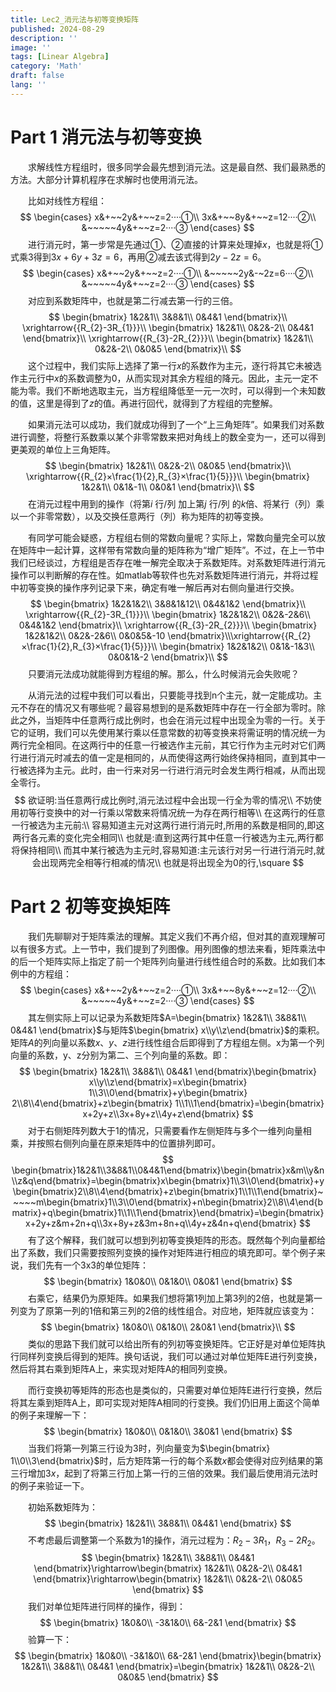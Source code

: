 ```yaml
---
title: Lec2_消元法与初等变换矩阵
published: 2024-08-29
description: ''
image: ''
tags: [Linear Algebra]
category: 'Math'
draft: false 
lang: ''
---
```


#  Part 1 消元法与初等变换

&emsp;&emsp;求解线性方程组时，很多同学会最先想到消元法。这是最自然、我们最熟悉的方法。大部分计算机程序在求解时也使用消元法。

&emsp;&emsp;比如对线性方程组：
$$
\begin{cases}
x&+~~2y&+~~z=2····①\\
3x&+~~8y&+~~z=12····②\\
&~~~~~4y&+~~z=2····③
\end{cases}
$$
&emsp;&emsp;进行消元时，第一步常是先通过①、②直接的计算来处理掉$x$，也就是将①式乘3得到$3x+6y+3z=6$，再用②减去该式得到$2y-2z=6$。
$$
\begin{cases}
x&+~~2y&+~~z=2····①\\
&~~~~~2y&-~2z=6····②\\
&~~~~~4y&+~~z=2····③
\end{cases}
$$
&emsp;&emsp;对应到系数矩阵中，也就是第二行减去第一行的三倍。
$$
\begin{bmatrix}
1&2&1\\
3&8&1\\
0&4&1
\end{bmatrix}\\
\xrightarrow{{R_{2}-3R_{1}}}\\
\begin{bmatrix}
1&2&1\\
0&2&-2\\
0&4&1
\end{bmatrix}\\
\xrightarrow{{R_{3}-2R_{2}}}\\
\begin{bmatrix}
1&2&1\\
0&2&-2\\
0&0&5
\end{bmatrix}\\
$$
&emsp;&emsp;这个过程中，我们实际上选择了第一行$x$的系数作为主元，逐行将其它未被选作主元行中$x$的系数调整为0，从而实现对其余方程组的降元。因此，主元一定不能为零。我们不断地选取主元，当方程组降低至一元一次时，可以得到一个未知数的值，这里是得到了$z$的值。再进行回代，就得到了方程组的完整解。

&emsp;&emsp;如果消元法可以成功，我们就成功得到了一个“上三角矩阵”。如果我们对系数进行调整，将整行系数乘以某个非零常数来把对角线上的数全变为一，还可以得到更美观的单位上三角矩阵。
$$
\begin{bmatrix}
1&2&1\\
0&2&-2\\
0&0&5
\end{bmatrix}\\
\xrightarrow{{R_{2}×\frac{1}{2},R_{3}×\frac{1}{5}}}\\
\begin{bmatrix}
1&2&1\\
0&1&-1\\
0&0&1
\end{bmatrix}\\
$$
&emsp;&emsp;在消元过程中用到的操作（将第$i$ 行/列 加上第$j$ 行/列 的$k$倍、将某行（列）乘以一个非零常数），以及交换任意两行（列）称为矩阵的初等变换。

&emsp;&emsp;有同学可能会疑惑，方程组右侧的常数向量呢？实际上，常数向量完全可以放在矩阵中一起计算，这样带有常数向量的矩阵称为“增广矩阵”。不过，在上一节中我们已经谈过，方程组是否存在唯一解完全取决于系数矩阵。对系数矩阵进行消元操作可以判断解的存在性。如matlab等软件也先对系数矩阵进行消元，并将过程中初等变换的操作序列记录下来，确定有唯一解后再对右侧向量进行交换。
$$
\begin{bmatrix}
1&2&1&2\\
3&8&1&12\\
0&4&1&2
\end{bmatrix}\\
\xrightarrow{{R_{2}-3R_{1}}}\\
\begin{bmatrix}
1&2&1&2\\
0&2&-2&6\\
0&4&1&2
\end{bmatrix}\\
\xrightarrow{{R_{3}-2R_{2}}}\\
\begin{bmatrix}
1&2&1&2\\
0&2&-2&6\\
0&0&5&-10
\end{bmatrix}\\\xrightarrow{{R_{2}×\frac{1}{2},R_{3}×\frac{1}{5}}}\\
\begin{bmatrix}
1&2&1&2\\
0&1&-1&3\\
0&0&1&-2
\end{bmatrix}\\
$$
&emsp;&emsp;只要消元法成功就能得到方程组的解。那么，什么时候消元会失败呢？

&emsp;&emsp;从消元法的过程中我们可以看出，只要能寻找到n个主元，就一定能成功。主元不存在的情况又有哪些呢？最容易想到的是系数矩阵中存在一行全部为零时。除此之外，当矩阵中任意两行成比例时，也会在消元过程中出现全为零的一行。关于它的证明，我们可以先使用某行乘以任意常数的初等变换来将需证明的情况统一为两行完全相同。在这两行中的任意一行被选作主元前，其它行作为主元时对它们两行进行消元时减去的值一定是相同的，从而使得这两行始终保持相同，直到其中一行被选择为主元。此时，由一行来对另一行进行消元时会发生两行相减，从而出现全零行。
$$
欲证明:当任意两行成比例时,消元法过程中会出现一行全为零的情况\\
不妨使用初等行变换中的对一行乘以常数来将情况统一为存在两行相等\\
在这两行的任意一行被选为主元前:\\
容易知道主元对这两行进行消元时,所用的系数是相同的,即这两行各元素的变化完全相同\\
也就是:直到这两行其中任意一行被选为主元,两行都将保持相同\\
而其中某行被选为主元时,容易知道:主元该行对另一行进行消元时,就会出现两完全相等行相减的情况\\
也就是将出现全为0的行,\square
$$

# Part 2 初等变换矩阵

&emsp;&emsp;我们先聊聊对于矩阵乘法的理解。其定义我们不再介绍，但对其的直观理解可以有很多方式。上一节中，我们提到了列图像。用列图像的想法来看，矩阵乘法中的后一个矩阵实际上指定了前一个矩阵列向量进行线性组合时的系数。比如我们本例中的方程组：
$$
\begin{cases}
x&+~~2y&+~~z=2····①\\
3x&+~~8y&+~~z=12····②\\
&~~~~~4y&+~~z=2····③
\end{cases}
$$
&emsp;&emsp;其左侧实际上可以记录为系数矩阵$A=\begin{bmatrix}
1&2&1\\
3&8&1\\
0&4&1
\end{bmatrix}$与矩阵$\begin{bmatrix}
x\\y\\z\end{bmatrix}$的乘积。矩阵$A$的列向量以系数$x、y、z$进行线性组合后即得到了方程组左侧。x为第一个列向量的系数，y、z分别为第二、三个列向量的系数。即：
$$
\begin{bmatrix}
1&2&1\\
3&8&1\\
0&4&1
\end{bmatrix}\begin{bmatrix}
x\\y\\z\end{bmatrix}=x\begin{bmatrix}
1\\3\\0\end{bmatrix}+y\begin{bmatrix}
2\\8\\4\end{bmatrix}+z\begin{bmatrix}
1\\1\\1\end{bmatrix}=\begin{bmatrix}
x+2y+z\\3x+8y+z\\4y+z\end{bmatrix}
$$
&emsp;&emsp;对于右侧矩阵列数大于1的情况，只需要看作左侧矩阵与多个一维列向量相乘，并按照右侧列向量在原来矩阵中的位置排列即可。
$$
\begin{bmatrix}1&2&1\\3&8&1\\0&4&1\end{bmatrix}\begin{bmatrix}x&m\\y&n\\z&q\end{bmatrix}=\begin{bmatrix}x\begin{bmatrix}1\\3\\0\end{bmatrix}+y\begin{bmatrix}2\\8\\4\end{bmatrix}+z\begin{bmatrix}1\\1\\1\end{bmatrix}~~~~~m\begin{bmatrix}1\\3\\0\end{bmatrix}+n\begin{bmatrix}2\\8\\4\end{bmatrix}+q\begin{bmatrix}1\\1\\1\end{bmatrix}\end{bmatrix}=\begin{bmatrix}x+2y+z&m+2n+q\\3x+8y+z&3m+8n+q\\4y+z&4n+q\end{bmatrix}
$$
&emsp;&emsp;有了这个解释，我们就可以想到列初等变换矩阵的形态。既然每个列向量都给出了系数，我们只需要按照列变换的操作对矩阵进行相应的填充即可。举个例子来说，我们先有一个3x3的单位矩阵：
$$
\begin{bmatrix}
1&0&0\\
0&1&0\\
0&0&1
\end{bmatrix}
$$
&emsp;&emsp;右乘它，结果仍为原矩阵。如果我们想将第1列加上第3列的2倍，也就是第一列变为了原第一列的1倍和第三列的2倍的线性组合。对应地，矩阵就应该变为：
$$
\begin{bmatrix}
1&0&0\\
0&1&0\\
2&0&1
\end{bmatrix}\\
$$
&emsp;&emsp;类似的思路下我们就可以给出所有的列初等变换矩阵。它正好是对单位矩阵执行同样列变换后得到的矩阵。换句话说，我们可以通过对单位矩阵E进行列变换，然后将其右乘到矩阵A上，来实现对矩阵A的相同列变换。

&emsp;&emsp;而行变换初等矩阵的形态也是类似的，只需要对单位矩阵E进行行变换，然后将其左乘到矩阵A上，即可实现对矩阵A相同的行变换。我们仍旧用上面这个简单的例子来理解一下：
$$
\begin{bmatrix}
1&0&0\\
0&1&0\\
3&0&1
\end{bmatrix}
$$
&emsp;&emsp;当我们将第一列第三行设为3时，列向量变为$\begin{bmatrix}
1\\0\\3\end{bmatrix}$时，后方矩阵第一行的每个系数$x$都会使得对应列结果的第三行增加$3x$，起到了将第三行加上第一行的三倍的效果。我们最后使用消元法时的例子来验证一下。

&emsp;&emsp;初始系数矩阵为：
$$
\begin{bmatrix}
1&2&1\\
3&8&1\\
0&4&1
\end{bmatrix}
$$
&emsp;&emsp;不考虑最后调整第一个系数为1的操作，消元过程为：${R_{2}-3R_{1}}，{R_{3}-2R_{2}}$。
$$
\begin{bmatrix}
1&2&1\\
3&8&1\\
0&4&1
\end{bmatrix}\rightarrow\begin{bmatrix}
1&2&1\\
0&2&-2\\
0&4&1
\end{bmatrix}\rightarrow\begin{bmatrix}
1&2&1\\
0&2&-2\\
0&0&5
\end{bmatrix}
$$
&emsp;&emsp;我们对单位矩阵进行同样的操作，得到：
$$
\begin{bmatrix}
1&0&0\\
-3&1&0\\
6&-2&1
\end{bmatrix}
$$
&emsp;&emsp;验算一下：
$$
\begin{bmatrix}
1&0&0\\
-3&1&0\\
6&-2&1
\end{bmatrix}\begin{bmatrix}
1&2&1\\
3&8&1\\
0&4&1
\end{bmatrix}=\begin{bmatrix}
1&2&1\\
0&2&-2\\
0&0&5
\end{bmatrix}
$$
